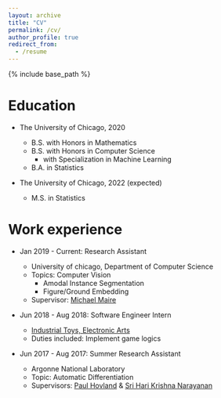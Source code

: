 ```yaml
---
layout: archive
title: "CV"
permalink: /cv/
author_profile: true
redirect_from:
  - /resume
---
```


{% include base_path %}

Education
======
* The University of Chicago, 2020
  * B.S. with Honors in Mathematics
  * B.S. with Honors in Computer Science
    * with Specialization in Machine Learning
  * B.A. in Statistics

* The University of Chicago, 2022 (expected)
  * M.S. in Statistics

Work experience
======
* Jan 2019 - Current: Research Assistant
  * University of chicago, Department of Computer Science
  * Topics: Computer Vision
    * Amodal Instance Segmentation
    * Figure/Ground Embedding
  * Supervisor: [Michael Maire](https://ttic.uchicago.edu/~mmaire/)

* Jun 2018 - Aug 2018: Software Engineer Intern
  * [Industrial Toys, Electronic Arts](https://www.ea.com/ea-studios/industrial-toys)
  * Duties included: Implement game logics

* Jun 2017 - Aug 2017: Summer Research Assistant
  * Argonne National Laboratory
  * Topic: Automatic Differentiation
  * Supervisors: [Paul Hovland](https://www.anl.gov/profile/paul-hovland) & [Sri Hari Krishna Narayanan](https://www.mcs.anl.gov/~snarayan/)
  
